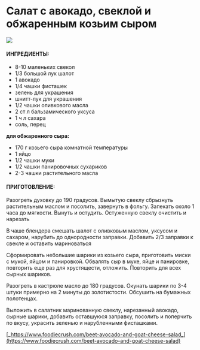 # Салат с авокадо, свеклой и обжаренным козьим сыром

![](https://i.pinimg.com/564x/19/53/3c/19533caa0e478bc4c927cfdd126b9525.jpg)

#### ИНГРЕДИЕНТЫ:

* 8-10 маленьких свекол
* 1/3 большой лук шалот
* 1 авокадо
* 1/4 чашки фисташек
* зелень для украшения
* шнитт-лук для украшения
* 1/2 чашки оливкового масла
* 2  ст л бальзамического уксуса
* 1 ч л сахара
* соль, перец

**для обжаренного сыра:**

* 170 г козьего сыра комнатной температуры
* 1 яйцо
* 1/2 чашки муки
* 1/2 чашки панировочных сухариков
* 2-3 чашки растительного масла

#### ПРИГОТОВЛЕНИЕ:

Разогреть духовку до 190 градусов. Вымытую свеклу сбрызнуть растительным маслом и посолить, завернуть в фольгу. Запекать около 1 часа до мягкости. Вынуть и остудить. Остуженную свеклу очистить и нарезать

В чаше блендера смешать шалот с оливковым маслом, уксусом и сахаром, нарубить до однородности заправки. Добавить 2/3 заправки к свекле и оставить мариноваться

Сформировать небольшие шарики из козьего сыра, приготовить миски с мукой, яйцом и панировкой. Обвалять сыр в муке, яйце и панировке, повторить еще раз для хрустящести, отложить. Повторить для всех сырных шариков.

Разогреть в кастрюле масло до 180 градусов. Окунать шарики по 3-4 штуки примерно на 2 минуты до золотистости. Обсушить на бумажных полотенцах.

Выложить в салатник маринованную свеклу, нарезанный авокадо, сырные шарики, добавить оставшуюся заправку, посолить и поперчить по вкусу, украсить зеленью и нарубленными фисташками.

[_https://www.foodiecrush.com/beet-avocado-and-goat-cheese-salad_](https://www.foodiecrush.com/beet-avocado-and-goat-cheese-salad)

